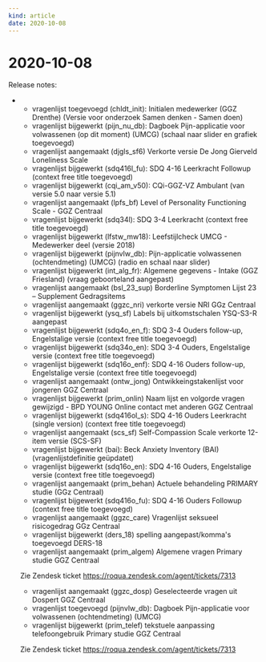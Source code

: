 ```yaml
---
kind: article
date: 2020-10-08
---
```


# 2020-10-08

Release notes:

* * vragenlijst toegevoegd (chldt_init): Initialen medewerker (GGZ Drenthe) (Versie voor onderzoek Samen denken - Samen doen)
  * vragenlijst bijgewerkt (pijn_nu_db): Dagboek Pijn-applicatie voor volwassenen (op dit moment) (UMCG) (schaal naar slider en grafiek toegevoegd)
  * vragenlijst aangemaakt (djgls_sf6) Verkorte versie De Jong Gierveld Loneliness Scale
  * vragenlijst bijgewerkt (sdq416l_fu): SDQ 4-16 Leerkracht Followup (context free title toegevoegd)
  * vragenlijst bijgewerkt (cqi_am_v50): CQi-GGZ-VZ Ambulant (van versie 5.0 naar versie 5.1)
  * vragenlijst aangemaakt (lpfs_bf) Level of Personality Functioning Scale - GGZ Centraal
  * vragenlijst bijgewerkt (sdq34l): SDQ 3-4 Leerkracht (context free title toegevoegd)
  * vragenlijst bijgewerkt (lfstw_mw18): Leefstijlcheck UMCG - Medewerker deel (versie 2018)
  * vragenlijst bijgewerkt (pijnvlw_db): Pijn-applicatie volwassenen (ochtendmeting) (UMCG) (radio en schaal naar slider)
  * vragenlijst bijgewerkt (int_alg_fr): Algemene gegevens - Intake (GGZ Friesland) (vraag geboorteland aangepast)
  * vragenlijst aangemaakt (bsl_23_sup) Borderline Symptomen Lijst 23 – Supplement Gedragsitems
  * vragenlijst aangemaakt (ggzc_nri) verkorte versie NRI GGz Centraal
  * vragenlijst bijgewerkt (ysq_sf) Labels bij uitkomstschalen YSQ-S3-R aangepast
  * vragenlijst bijgewerkt (sdq4o_en_f): SDQ 3-4 Ouders follow-up, Engelstalige versie (context free title toegevoegd)
  * vragenlijst bijgewerkt (sdq34o_en): SDQ 3-4 Ouders, Engelstalige versie (context free title toegevoegd)
  * vragenlijst bijgewerkt (sdq16o_enf): SDQ 4-16 Ouders follow-up, Engelstalige versie (context free title toegevoegd)
  * vragenlijst aangemaakt (ontw_jong) Ontwikkeingstakenlijst voor jongeren GGZ Centraal
  * vragenlijst bijgewerkt (prim_onlin) Naam lijst en volgorde vragen gewijzigd - BPD YOUNG Online contact met anderen GGZ Centraal
  * vragenlijst bijgewerkt (sdq416ol_s): SDQ 4-16 Ouders Leerkracht (single version) (context free title toegevoegd)
  * vragenlijst aangemaakt (scs_sf) Self-Compassion Scale verkorte 12-item versie (SCS-SF)
  * vragenlijst bijgewerkt (bai): Beck Anxiety Inventory (BAI) (vragenlijstdefinitie geüpdatet)
  * vragenlijst bijgewerkt (sdq16o_en): SDQ 4-16 Ouders, Engelstalige versie (context free title toegevoegd)
  * vragenlijst aangemaakt (prim_behan) Actuele behandeling PRIMARY studie (GGz Centraal)
  * vragenlijst bijgewerkt (sdq416o_fu): SDQ 4-16 Ouders Followup (context free title toegevoegd)
  * vragenlijst aangemaakt (ggzc_care) Vragenlijst seksueel risicogedrag GGz Centraal
  * vragenlijst bijgewerkt (ders_18) spelling aangepast/komma's toegevoegd DERS-18
  * vragenlijst aangemaakt (prim_algem) Algemene vragen Primary studie GGZ Centraal
  
  Zie Zendesk ticket https://roqua.zendesk.com/agent/tickets/7313
  * vragenlijst aangemaakt (ggzc_dosp) Geselecteerde vragen uit Dospert GGZ Centraal
  * vragenlijst toegevoegd (pijnvlw_db): Dagboek Pijn-applicatie voor volwassenen (ochtendmeting) (UMCG)
  * vragenlijst bijgewerkt (prim_telef) tekstuele aanpassing telefoongebruik Primary studie GGZ Centraal
  
  Zie Zendesk ticket https://roqua.zendesk.com/agent/tickets/7313
